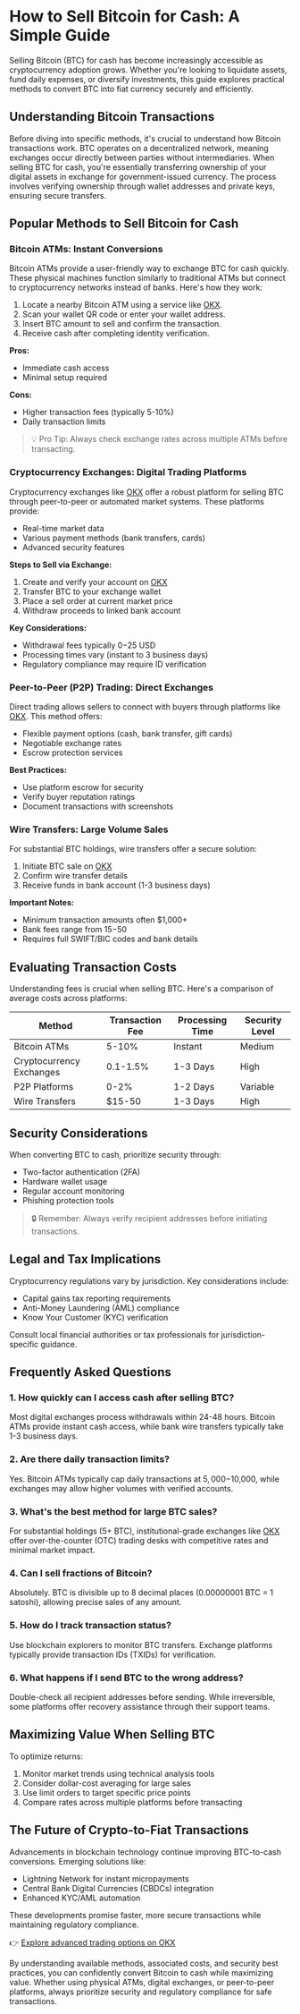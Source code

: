 # How to Sell Bitcoin for Cash: A Simple Guide

Selling Bitcoin (BTC) for cash has become increasingly accessible as cryptocurrency adoption grows. Whether you're looking to liquidate assets, fund daily expenses, or diversify investments, this guide explores practical methods to convert BTC into fiat currency securely and efficiently.

## Understanding Bitcoin Transactions

Before diving into specific methods, it's crucial to understand how Bitcoin transactions work. BTC operates on a decentralized network, meaning exchanges occur directly between parties without intermediaries. When selling BTC for cash, you're essentially transferring ownership of your digital assets in exchange for government-issued currency. The process involves verifying ownership through wallet addresses and private keys, ensuring secure transfers.

## Popular Methods to Sell Bitcoin for Cash

### Bitcoin ATMs: Instant Conversions

Bitcoin ATMs provide a user-friendly way to exchange BTC for cash quickly. These physical machines function similarly to traditional ATMs but connect to cryptocurrency networks instead of banks. Here's how they work:

1. Locate a nearby Bitcoin ATM using a service like [OKX](https://bit.ly/okx-bonus).
2. Scan your wallet QR code or enter your wallet address.
3. Insert BTC amount to sell and confirm the transaction.
4. Receive cash after completing identity verification.

**Pros:**
- Immediate cash access
- Minimal setup required

**Cons:**
- Higher transaction fees (typically 5-10%)
- Daily transaction limits

> 💡 Pro Tip: Always check exchange rates across multiple ATMs before transacting.

### Cryptocurrency Exchanges: Digital Trading Platforms

Cryptocurrency exchanges like [OKX](https://bit.ly/okx-bonus) offer a robust platform for selling BTC through peer-to-peer or automated market systems. These platforms provide:

- Real-time market data
- Various payment methods (bank transfers, cards)
- Advanced security features

**Steps to Sell via Exchange:**
1. Create and verify your account on [OKX](https://bit.ly/okx-bonus)
2. Transfer BTC to your exchange wallet
3. Place a sell order at current market price
4. Withdraw proceeds to linked bank account

**Key Considerations:**
- Withdrawal fees typically $0-$25 USD
- Processing times vary (instant to 3 business days)
- Regulatory compliance may require ID verification

### Peer-to-Peer (P2P) Trading: Direct Exchanges

Direct trading allows sellers to connect with buyers through platforms like [OKX](https://bit.ly/okx-bonus). This method offers:

- Flexible payment options (cash, bank transfer, gift cards)
- Negotiable exchange rates
- Escrow protection services

**Best Practices:**
- Use platform escrow for security
- Verify buyer reputation ratings
- Document transactions with screenshots

### Wire Transfers: Large Volume Sales

For substantial BTC holdings, wire transfers offer a secure solution:
1. Initiate BTC sale on [OKX](https://bit.ly/okx-bonus)
2. Confirm wire transfer details
3. Receive funds in bank account (1-3 business days)

**Important Notes:**
- Minimum transaction amounts often $1,000+
- Bank fees range from $15-$50
- Requires full SWIFT/BIC codes and bank details

## Evaluating Transaction Costs

Understanding fees is crucial when selling BTC. Here's a comparison of average costs across platforms:

| Method               | Transaction Fee | Processing Time | Security Level |
|----------------------|-----------------|-----------------|----------------|
| Bitcoin ATMs         | 5-10%           | Instant         | Medium         |
| Cryptocurrency Exchanges | 0.1-1.5%      | 1-3 Days        | High           |
| P2P Platforms        | 0-2%            | 1-2 Days        | Variable       |
| Wire Transfers       | $15-50          | 1-3 Days        | High           |

## Security Considerations

When converting BTC to cash, prioritize security through:
- Two-factor authentication (2FA)
- Hardware wallet usage
- Regular account monitoring
- Phishing protection tools

> 🔒 Remember: Always verify recipient addresses before initiating transactions.

## Legal and Tax Implications

Cryptocurrency regulations vary by jurisdiction. Key considerations include:
- Capital gains tax reporting requirements
- Anti-Money Laundering (AML) compliance
- Know Your Customer (KYC) verification

Consult local financial authorities or tax professionals for jurisdiction-specific guidance.

## Frequently Asked Questions

### 1. How quickly can I access cash after selling BTC?
Most digital exchanges process withdrawals within 24-48 hours. Bitcoin ATMs provide instant cash access, while bank wire transfers typically take 1-3 business days.

### 2. Are there daily transaction limits?
Yes. Bitcoin ATMs typically cap daily transactions at $5,000-$10,000, while exchanges may allow higher volumes with verified accounts.

### 3. What's the best method for large BTC sales?
For substantial holdings (5+ BTC), institutional-grade exchanges like [OKX](https://bit.ly/okx-bonus) offer over-the-counter (OTC) trading desks with competitive rates and minimal market impact.

### 4. Can I sell fractions of Bitcoin?
Absolutely. BTC is divisible up to 8 decimal places (0.00000001 BTC = 1 satoshi), allowing precise sales of any amount.

### 5. How do I track transaction status?
Use blockchain explorers to monitor BTC transfers. Exchange platforms typically provide transaction IDs (TXIDs) for verification.

### 6. What happens if I send BTC to the wrong address?
Double-check all recipient addresses before sending. While irreversible, some platforms offer recovery assistance through their support teams.

## Maximizing Value When Selling BTC

To optimize returns:
1. Monitor market trends using technical analysis tools
2. Consider dollar-cost averaging for large sales
3. Use limit orders to target specific price points
4. Compare rates across multiple platforms before transacting

## The Future of Crypto-to-Fiat Transactions

Advancements in blockchain technology continue improving BTC-to-cash conversions. Emerging solutions like:
- Lightning Network for instant micropayments
- Central Bank Digital Currencies (CBDCs) integration
- Enhanced KYC/AML automation

These developments promise faster, more secure transactions while maintaining regulatory compliance.

👉 [Explore advanced trading options on OKX](https://bit.ly/okx-bonus)

By understanding available methods, associated costs, and security best practices, you can confidently convert Bitcoin to cash while maximizing value. Whether using physical ATMs, digital exchanges, or peer-to-peer platforms, always prioritize security and regulatory compliance for safe transactions.